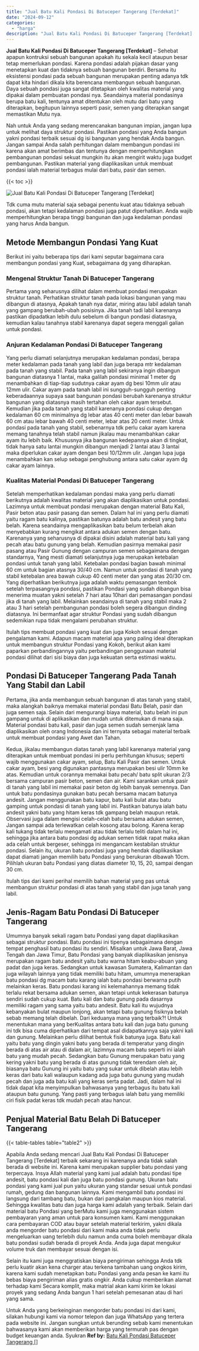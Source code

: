 ```yaml
---
title: "Jual Batu Kali Pondasi Di Batuceper Tangerang [Terdekat]"
date: "2024-09-12"
categories: 
  - "harga"
description: "Jual Batu Kali Pondasi Di Batuceper Tangerang [Terdekat]. Untuk Anda yang berkeinginan mengorder batu pondasi ini dari kami, silakan hubungi kami via nomor t..."
---
```


**Jual Batu Kali Pondasi Di Batuceper Tangerang \[Terdekat\]** – Sehebat apapun kontruksi sebuah bangunan apakah itu sekala kecil ataupun besar tetap memerlukan pondasi. Karena pondasi adalah pijakan dasar yang menetapkan kuat dan tidaknya sebuah bangunan berdiri. Bersama itu eksistensi pondasi pada sebuah bangunan merupakan penting adanya tdk dapat kita hindari dikala kita berencana membangun sebuah bangunan. Daya sebuah pondasi juga sangat ditetapkan oleh kwalitas material yang dipakai dalam pembuatan pondasi nya. Seandainya material pondasinya berupa batu kali, tentunya amat ditentukan oleh mutu dari batu yang diterapkan, begitupun lainnya seperti pasir, semen yang diterapkan sangat memastikan Mutu nya.

Nah untuk Anda yang sedang merencanakan bangunan impian, jangan lupa untuk melihat daya struktur pondasi. Pastikan pondasi yang Anda bangun yakni pondasi terbaik sesuai dg isi bangunan yang hendak Anda bangun. Jangan sampai Anda salah perhitungan dalam membangun pondasi ini karena akan amat berimbas dan tentunya dengan memperhitungkan pembangunan pondasi sekuat mungkin itu akan mengirit waktu juga budget pembangunan. Pastikan material yang diaplikasikan untuk membuat pondasi ialah material terbagus mulai dari batu, pasir dan semen.

{{< toc >}}

![Jual Batu Kali Pondasi Di Batuceper Tangerang [Terdekat]](/images/jual-batu-kali-32.png)

Tdk cuma mutu material saja sebagai penentu kuat atau tidaknya sebuah pondasi, akan tetapi kedalaman pondasi juga patut diperhatikan. Anda wajib memperhitungkan berapa tinggi bangunan dan juga kedalaman pondasi yang harus Anda bangun.

## Metode Membangun Pondasi Yang Kuat

Berikut ini yaitu beberapa tips dari kami seputar bagaimana cara membangun pondasi yang Kuat, sebagaimana dg yang diharapkan.

### Mengenal Struktur Tanah Di Batuceper Tangerang

Pertama yang seharusnya dilihat dalam membuat pondasi merupakan struktur tanah. Perhatikan struktur tanah pada lokasi bangunan yang mau dibangun di atasnya, Apakah tanah nya datar, miring atau labil adalah tanah yang gampang berubah-ubah posisinya. Jika tanah tadi labil karenanya pastikan dipadatkan lebih dulu sebelum di bangun pondasi diatasnya, kemudian kalau tanahnya stabil karenanya dapat segera menggali galian untuk pondasi.

### Anjuran Kedalaman Pondasi Di Batuceper Tangerang

Yang perlu diamati selanjutnya merupakan kedalaman pondasi, berapa meter kedalaman pada tanah yang labil dan juga berapa mtr kedalaman pada tanah yang stabil. Pada tanah yang labil sekiranya ingin dibangun bangunan diatasnya 1 lantai, maka galilah pondasi minimal 1 meter dg menambahkan di tiap-tiap sudutnya cakar ayam dg besi 10mm ulir atau 12mm ulir. Cakar ayam pada tanah labil ini sungguh-sungguh penting keberadaannya supaya saat bangunan pondasi berubah karenanya struktur bangunan yang diatasnya masih tertahan oleh cakar ayam tersebut. Kemudian jika pada tanah yang stabil karenanya pondasi cukup dengan kedalaman 60 cm minimalnya dg lebar atas 40 centi meter dan lebar bawah 60 cm atau lebar bawah 40 centi meter, lebar atas 20 centi meter. Untuk pondasi pada tanah yang stabil, sebenarnya tdk perlu cakar ayam karena memang tanahnya telah stabil namun jikalau mau menambahkan cakar ayam itu lebih baik. Khususnya jika bangunan kedepannya akan di tingkat, tidak hanya satu lantai mungkin dibangun menjadi 2 lantai atau 3 lantai maka diperlukan cakar ayam dengan besi 10/12mm ulir. Jangan lupa juga menambahkan kan selup sebagai penghubung antara satu cakar ayam dg cakar ayam lainnya.

### Kualitas Material Pondasi Di Batuceper Tangerang

Setelah memperhatikan kedalaman pondasi maka yang perlu diamati berikutnya adalah kwalitas material yang akan diaplikasikan untuk pondasi. Lazimnya untuk membuat pondasi merupakan dengan material Batu Kali, Pasir beton atau pasir pasang dan semen. Dalam hal ini yang perlu diamati yaitu ragam batu kalinya, pastikan batunya adalah batu andesit yang batu belah. Karena seandainya mengaplikasikan batu belum terbelah akan menyebabkan kurang mengikat antara adukan semen dengan batu. Karenanya yang seharusnya di dipakai disini adalah material batu kali yang pecah atau batu gunung yang belah. Kemudian pasirnya memakai pasir pasang atau Pasir Gunung dengan campuran semen sebagaimana dengan standarnya, Yang mesti diamati selanjutnya juga merupakan ketebalan pondasi untuk tanah yang labil. Ketebalan pondasi bagian bawah minimal 60 cm untuk bagian atasnya 30/40 cm. Namun untuk pondasi di tanah yang stabil ketebalan area bawah cukup 40 centi meter dan yang atas 20/30 cm. Yang diperhatikan berikutnya juga adalah waktu pemasangan tembok setelah terpasangnya pondasi, pastikan Pondasi yang sudah dibangun bisa menerima muatan yakni setelah 7 hari atau 10hari dari pemasangan pondasi jika di tanah yang labil. Melainkan seandainya di tanah yang stabil maka 2 atau 3 hari setelah pembangunan pondasi boleh segera dibangun dinding diatasnya. Ini bermanfaat agar struktur Pondasi yang sudah dibangun sedemikian rupa tidak mengalami perubahan struktur.

Itulah tips membuat pondasi yang kuat dan juga Kokoh sesuai dengan pengalaman kami. Adapun macam material apa yang paling ideal diterapkan untuk membangun struktur Pondasi yang Kokoh, berikut akan kami paparkan perbandingannya yaitu perbandingan penggunaan material pondasi dilihat dari sisi biaya dan juga kekuatan serta estimasi waktu.

## Pondasi Di Batuceper Tangerang Pada Tanah Yang Stabil dan Labil

Pertama, jika anda membangun sebuah bangunan di atas tanah yang stabil, maka alangkah baiknya memakai material pondasi Batu Belah, pasir dan juga semen saja. Selain dari mengurangi biaya material, batu belah ini pun gampang untuk di aplikasikan dan mudah untuk ditemukan di mana saja. Material pondasi batu kali, pasir dan juga semen sudah semenjak lama diaplikasikan oleh orang Indonesia dan ini ternyata sebagai material terbaik untuk membuat pondasi yang Awet dan Tahan.

Kedua, jikalau membangun diatas tanah yang labil karenanya material yang diterapkan untuk membuat pondasi ini perlu perhitungan khusus; seperti wajib menggunakan cakar ayam, selup, Batu Kali Pasir dan semen. Untuk cakar ayam, besi yang digunakan pantasnya merupakan besi ulir 10mm ke atas. Kemudian untuk corannya memakai batu pecah/ batu split ukuran 2/3 bersama campuran pasir beton, semen dan air. Kami sarankan untuk pasir di tanah yang labil ini memakai pasir beton dg lebih banyak semennya. Dan untuk batu pondasinya gunakan batu pecah bersama macam batunya andesit. Jangan menggunakan batu kapur, batu kali bulat atau batu gamping untuk pondasi di tanah yang labil ini. Pastikan batunya ialah batu andesit yakni batu yang hitam keras tdk gampang belah maupun retak. Observasi juga dalam mengisi celah-celah batu bersama adukan semen, Jangan sampai ada terlewatkan celah kosong atau bolong. Karena kerap kali tukang tidak terlalu mengamati atau tidak terlalu teliti dalam hal ini, sehingga jika antara batu pondasi dg adukan semen tidak rapat maka akan ada celah untuk bergeser, sehingga ini mengancam kestabilan struktur pondasi. Selain itu, ukuran batu pondasi juga yang hendak diaplikasikan dapat diamati jangan memilih batu Pondasi yang berukuran dibawah 10cm. Pilihlah ukuran batu Pondasi yang diatas diameter 10, 15, 20, sampai dengan 30 cm.

Itulah tips dari kami perihal memilih bahan material yang pas untuk membangun struktur pondasi di atas tanah yang stabil dan juga tanah yang labil.

## Jenis-Ragam Batu Pondasi Di Batuceper Tangerang

Umumnya banyak sekali ragam batu Pondasi yang dapat diaplikasikan sebagai struktur pondasi. Batu pondasi ini tipenya sebagaimana dengan tempat penghasil batu pondasi itu sendiri. Misalkan untuk Jawa Barat, Jawa Tengah dan Jawa Timur, Batu Pondasi yang banyak diaplikasikan jenisnya merupakan ragam batu andesit yaitu batu warna hitam keabu-abuan yang padat dan juga keras. Sedangkan untuk kawasan Sumatera, Kalimantan dan juga wilayah lainnya yang tidak memiliki batu hitam, umumnya menerapkan batu pondasi dg macam batu karang ialah batu pondasi berwarna putih melainkan keras. Batu pondasi karang ini kelemahannya memang tidak terlalu rekat bersama adukan semen, akan tetapi untuk kekerasan batunya sendiri sudah cukup kuat. Batu kali dan batu gunung pada dasarnya memiliki ragam yang sama yaitu batu andesit. Batu kali itu wujudnya kebanyakan bulat maupun lonjong, akan tetapi batu gunung fisiknya belah sebab memang telah dibelah. Dari keduanya mana yang terbaik?! Untuk menentukan mana yang berKualitas antara batu kali dan juga batu gunung ini tdk bisa cuma diperhatikan dari tempat asal didapatkannya saja yakni kali dan gunung. Melainkan perlu dilihat bentuk fisik batunya juga. Batu kali yaitu batu yang dingin yakni batu yang berada di temperatur yang dingin berada di atas air atau di dalam air, lazimnya macam batu seperti ini ialah batu yang mudah pecah. Sedangkan batu Gunung merupakan batu yang kering yakni batu yang berada di atas gunung tidak terendam oleh air, biasanya batu Gunung ini yaitu batu yang sukar untuk dibelah atau lebih keras dari batu kali walaupun kadang ada juga batu gunung yang mudah pecah dan juga ada batu kali yang keras serta padat. Jadi, dalam hal ini tidak dapat kita menyimpulkan bahwasanya yang terbagus itu batu kali ataupun batu gunung. Yang pasti yang terbagus ialah batu yang memiliki ciri fisik padat keras tdk mudah pecah atau hancur.

## Penjual Material Batu Belah Di Batuceper Tangerang

{{< table-tables table="table2" >}}

Apabila Anda sedang mencari Jual Batu Kali Pondasi Di Batuceper Tangerang \[Terdekat\] terbaik sekarang ini karenanya anda tidak salah berada di website ini. Karena kami merupakan supplier batu pondasi yang terpercaya. Insya Allah material yang kami jual adalah batu pondasi tipe andesit, batu pondasi kali dan juga batu pondasi gunung. Ukuran batu pondasi yang kami jual pun yaitu ukuran yang standar sesuai untuk pondasi rumah, gedung dan bangunan lainnya. Kami mengambil batu pondasi ini langsung dari tambang batu, bukan dari pangkalan maupun kios material. Sehingga kwalitas batu dan juga harga kami adalah yang terbaik. Selain dari material batu Pondasi yang berMutu kami juga menggunakan sistem pembayaran yang aman untuk para konsumen kami. Kami menggunakan cara pembayaran COD atau bayar setelah material terkirim, yakni dikala anda mengorder batu pondasi dari kami maka anda tidak perlu mengeluarkan uang terlebih dulu namun anda cuma boleh membayar dikala batu pondasi sudah berada di proyek Anda. Anda juga dapat mengukur volume truk dan membayar sesuai dengan isi.

Selain itu kami juga menggratiskan biaya pengiriman sehingga Anda tdk perlu kuatir akan kena charger atau terkena tambahan uang ongkos kirim, karena kami sudah menetapkan batu Pondasi yang anda pesan ke kami itu bebas biaya pengiriman alias gratis ongkir. Anda cukup memberikan alamat terhadap kami Secara komplit, maka matrial akan kami kirim ke lokasi proyek yang sedang Anda bangun 1 hari setelah pemesanan atau di hari yang sama.

Untuk Anda yang berkeinginan mengorder batu pondasi ini dari kami, silakan hubungi kami via nomor telepon dan juga WhatsApp yang tertera pada website ini. Jangan sungkan untuk berunding sebab kami menentukan bahwasanya kami akan memberikan harga yang termurah pas dengan budget keuangan anda. Syukran
**Ref by:** [Batu Kali Pondasi Batuceper Tangerang []](https://id.wikipedia.org/wiki/Batu)
